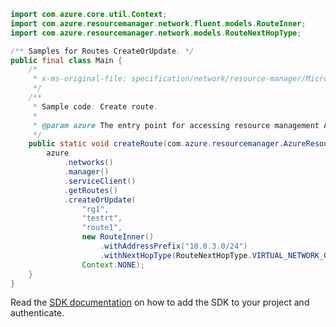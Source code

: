 ```java
import com.azure.core.util.Context;
import com.azure.resourcemanager.network.fluent.models.RouteInner;
import com.azure.resourcemanager.network.models.RouteNextHopType;

/** Samples for Routes CreateOrUpdate. */
public final class Main {
    /*
     * x-ms-original-file: specification/network/resource-manager/Microsoft.Network/stable/2021-05-01/examples/RouteTableRouteCreate.json
     */
    /**
     * Sample code: Create route.
     *
     * @param azure The entry point for accessing resource management APIs in Azure.
     */
    public static void createRoute(com.azure.resourcemanager.AzureResourceManager azure) {
        azure
            .networks()
            .manager()
            .serviceClient()
            .getRoutes()
            .createOrUpdate(
                "rg1",
                "testrt",
                "route1",
                new RouteInner()
                    .withAddressPrefix("10.0.3.0/24")
                    .withNextHopType(RouteNextHopType.VIRTUAL_NETWORK_GATEWAY),
                Context.NONE);
    }
}
```

Read the [SDK documentation](https://github.com/Azure/azure-sdk-for-java/blob/azure-resourcemanager_2.15.0/sdk/resourcemanager/azure-resourcemanager/README.md) on how to add the SDK to your project and authenticate.
